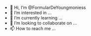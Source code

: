 - 👋 Hi, I’m @FormularDeYoungmoniess
- 👀 I’m interested in ...
- 🌱 I’m currently learning ...
- 💞️ I’m looking to collaborate on ...
- 📫 How to reach me ...

<!---
FormularDeYoungmoniess/FormularDeYoungmoniess is a ✨ special ✨ repository because its `README.md` (this file) appears on your GitHub profile.
You can click the Preview link to take a look at your changes.
--->
